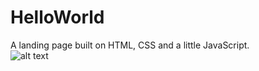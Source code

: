 # HelloWorld
A landing page built on HTML, CSS and a little JavaScript.<br>
![alt text](https://i.ibb.co/1M3bCCm/hw.png)
